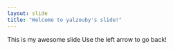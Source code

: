 ```yaml
---
layout: slide
title: "Welcome to yalzouby's slide!"
---
```

This is my awesome slide
Use the left arrow to go back!
